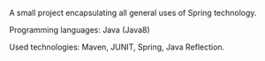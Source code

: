 A small project encapsulating all general uses of Spring technology.

Programming languages: Java (Java8)

Used technologies: Maven, JUNIT, Spring, Java Reflection.
